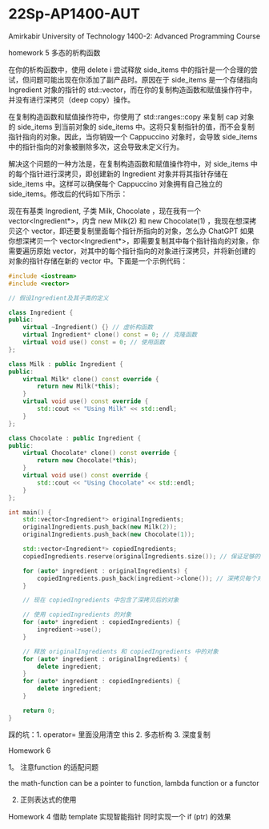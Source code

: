 # 22Sp-AP1400-AUT
Amirkabir University of Technology 1400-2: Advanced Programming Course

homework 5 多态的析构函数

在你的析构函数中，使用 delete i 尝试释放 side_items 中的指针是一个合理的尝试，但问题可能出现在你添加了副产品时。原因在于 side_items 是一个存储指向 Ingredient 对象的指针的 std::vector，而在你的复制构造函数和赋值操作符中，并没有进行深拷贝（deep copy）操作。

在复制构造函数和赋值操作符中，你使用了 std::ranges::copy 来复制 cap 对象的 side_items 到当前对象的 side_items 中。这将只复制指针的值，而不会复制指针指向的对象。因此，当你销毁一个 Cappuccino 对象时，会导致 side_items 中的指针指向的对象被删除多次，这会导致未定义行为。

解决这个问题的一种方法是，在复制构造函数和赋值操作符中，对 side_items 中的每个指针进行深拷贝，即创建新的 Ingredient 对象并将其指针存储在 side_items 中。这样可以确保每个 Cappuccino 对象拥有自己独立的 side_items。修改后的代码如下所示：

现在有基类 Ingredient, 子类 Milk, Chocolate ，现在我有一个 vector<Ingredient*>，内含 new Milk(2) 和 new Chocolate(1) ，我现在想深拷贝这个 vector，即还要复制里面每个指针所指向的对象，怎么办
ChatGPT
如果你想深拷贝一个 vector<Ingredient*>，即需要复制其中每个指针指向的对象，你需要遍历原始 vector，对其中的每个指针指向的对象进行深拷贝，并将新创建的对象的指针存储在新的 vector 中。下面是一个示例代码：

```cpp
#include <iostream>
#include <vector>

// 假设Ingredient及其子类的定义

class Ingredient {
public:
    virtual ~Ingredient() {} // 虚析构函数
    virtual Ingredient* clone() const = 0; // 克隆函数
    virtual void use() const = 0; // 使用函数
};

class Milk : public Ingredient {
public:
    virtual Milk* clone() const override {
        return new Milk(*this);
    }
    virtual void use() const override {
        std::cout << "Using Milk" << std::endl;
    }
};

class Chocolate : public Ingredient {
public:
    virtual Chocolate* clone() const override {
        return new Chocolate(*this);
    }
    virtual void use() const override {
        std::cout << "Using Chocolate" << std::endl;
    }
};

int main() {
    std::vector<Ingredient*> originalIngredients;
    originalIngredients.push_back(new Milk(2));
    originalIngredients.push_back(new Chocolate(1));

    std::vector<Ingredient*> copiedIngredients;
    copiedIngredients.reserve(originalIngredients.size()); // 保证足够的空间

    for (auto* ingredient : originalIngredients) {
        copiedIngredients.push_back(ingredient->clone()); // 深拷贝每个对象并存储指针
    }

    // 现在 copiedIngredients 中包含了深拷贝后的对象

    // 使用 copiedIngredients 的对象
    for (auto* ingredient : copiedIngredients) {
        ingredient->use();
    }

    // 释放 originalIngredients 和 copiedIngredients 中的对象
    for (auto* ingredient : originalIngredients) {
        delete ingredient;
    }
    for (auto* ingredient : copiedIngredients) {
        delete ingredient;
    }

    return 0;
}

```

踩的坑：1. operator= 里面没用清空 this 2. 多态析构 3. 深度复制


Homework 6

1。 注意function 的适配问题

the math-function can be a pointer to function, lambda function or a functor

2. 正则表达式的使用

Homework 4 借助 template 实现智能指针 同时实现一个 if (ptr) 的效果
